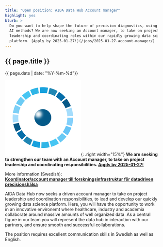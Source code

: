 ```yaml
---
title: "Open position: AIDA Data Hub Account manager"
highlight: yes
blurb: >
  Do you want to help shape the future of precision diagnostics, using advanced
  AI methods? We are now seeking an Account manager, to take on project
  leadership and coordinating roles within our rapidly growing data science
  platform. [Apply by 2025-01-27!](/jobs/2025-01-27-account-manager/)
---
```

## {{ page.title }}
<span class="small">{{ page.date | date: "%Y-%m-%d"}}</span>

![AIDA logo](/assets/icons/aida-icon.png){: .right width="15%"}
**We are seeking to strengthen our team with an Account manager, to
take on project leadership and coordinating responsibilities.
[Apply by 2025-01-27!](/jobs/2025-01-27-account-manager/)**

More information (Swedish):  
**[Koordinator/account manager till forskningsinfrastruktur för datadriven precisionshälsa](2025-01-27-account-manager/)**

AIDA Data Hub now seeks a driven account manager to take on project
leadership and coordination responsibilities, to lead and develop our quickly
growing data science platform. Here, you will have the opportunity to work in an
innovative environemt where healthcare, industry and academia collaborate around
massive amounts of well organized data. As a central figure in our team you will
represent the data hub in interaction with our partners, and ensure smooth and
successful collaborations.

The position requires excellent communication skills in Swedish as well as
English.
